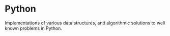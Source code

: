 # Python
Implementations of various data structures, and algorithmic solutions to well known problems in Python.
